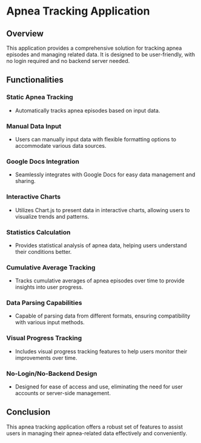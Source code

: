 # Apnea Tracking Application

## Overview
This application provides a comprehensive solution for tracking apnea episodes and managing related data. It is designed to be user-friendly, with no login required and no backend server needed.

## Functionalities

### Static Apnea Tracking
- Automatically tracks apnea episodes based on input data.

### Manual Data Input
- Users can manually input data with flexible formatting options to accommodate various data sources.

### Google Docs Integration
- Seamlessly integrates with Google Docs for easy data management and sharing.

### Interactive Charts
- Utilizes Chart.js to present data in interactive charts, allowing users to visualize trends and patterns.

### Statistics Calculation
- Provides statistical analysis of apnea data, helping users understand their conditions better.

### Cumulative Average Tracking
- Tracks cumulative averages of apnea episodes over time to provide insights into user progress.

### Data Parsing Capabilities
- Capable of parsing data from different formats, ensuring compatibility with various input methods.

### Visual Progress Tracking
- Includes visual progress tracking features to help users monitor their improvements over time.

### No-Login/No-Backend Design
- Designed for ease of access and use, eliminating the need for user accounts or server-side management.

## Conclusion
This apnea tracking application offers a robust set of features to assist users in managing their apnea-related data effectively and conveniently.